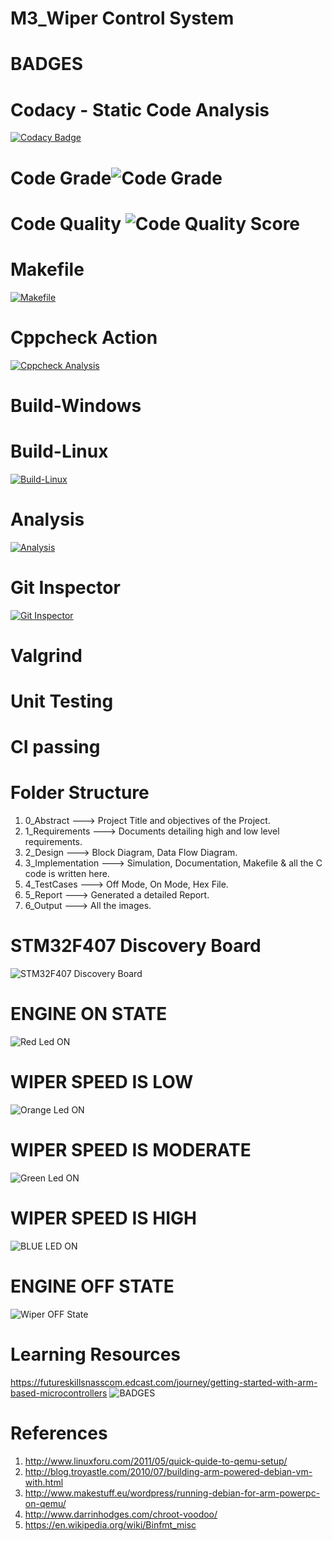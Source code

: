 # M3_Wiper Control System
# BADGES
# Codacy - Static Code Analysis
[![Codacy Badge](https://app.codacy.com/project/badge/Grade/8f2a9285bd924bed882bada9179474d0)](https://www.codacy.com/gh/SanjanaGireesh/M3_WiperControlSystem/dashboard?utm_source=github.com&amp;utm_medium=referral&amp;utm_content=SanjanaGireesh/M3_WiperControlSystem&amp;utm_campaign=Badge_Grade)

# Code Grade![Code Grade](https://api.codiga.io/project/33423/status/svg)

# Code Quality ![Code Quality Score](https://api.codiga.io/project/33423/score/svg)

# Makefile
[![Makefile](https://github.com/SanjanaGireesh/M3_WiperControlSystem/actions/workflows/Makefile.yml/badge.svg)](https://github.com/SanjanaGireesh/M3_WiperControlSystem/actions/workflows/Makefile.yml)

# Cppcheck Action
[![Cppcheck Analysis](https://github.com/SanjanaGireesh/M3_WiperControlSystem/actions/workflows/Cppcheck_analysis.yml/badge.svg)](https://github.com/SanjanaGireesh/M3_WiperControlSystem/actions/workflows/Cppcheck_analysis.yml)

# Build-Windows

# Build-Linux
[![Build-Linux](https://github.com/SanjanaGireesh/M3_WiperControlSystem/actions/workflows/Build%20on%20Linux.yml/badge.svg)](https://github.com/SanjanaGireesh/M3_WiperControlSystem/actions/workflows/Build%20on%20Linux.yml)

# Analysis
[![Analysis](https://github.com/SanjanaGireesh/M3_WiperControlSystem/actions/workflows/Analysis.yml/badge.svg)](https://github.com/SanjanaGireesh/M3_WiperControlSystem/actions/workflows/Analysis.yml)

# Git Inspector
[![Git Inspector](https://github.com/SanjanaGireesh/M3_WiperControlSystem/actions/workflows/gitinspector.yml/badge.svg)](https://github.com/SanjanaGireesh/M3_WiperControlSystem/actions/workflows/gitinspector.yml)

# Valgrind

# Unit Testing

# CI passing

# Folder Structure
1) 0_Abstract ---> Project Title and objectives of the Project.
2) 1_Requirements ---> Documents detailing high and low level requirements.
3) 2_Design ---> Block Diagram, Data Flow Diagram.
4) 3_Implementation ---> Simulation, Documentation, Makefile & all the C code is written here.
5) 4_TestCases ---> Off Mode, On Mode, Hex File.
6) 5_Report ---> Generated a detailed Report.
7) 6_Output ---> All the images.
 
 # STM32F407 Discovery Board
 ![STM32F407 Discovery Board](https://user-images.githubusercontent.com/101441389/168227631-5f830f6f-ae52-4823-8841-c349651dfba4.PNG)
 # ENGINE ON STATE
![Red Led ON](https://user-images.githubusercontent.com/101441389/168270659-510526cf-8bf6-4916-afe9-c947d4dfa916.png)

# WIPER SPEED IS LOW
![Orange Led ON](https://user-images.githubusercontent.com/101441389/168272110-ba6bdba7-3601-4577-b324-2eb865077862.png)

# WIPER SPEED IS MODERATE
![Green Led ON](https://user-images.githubusercontent.com/101441389/168272380-5c7a8fdb-6ac8-4f0e-b39d-12fd36c119da.png)

# WIPER SPEED IS HIGH
![BLUE LED ON](https://user-images.githubusercontent.com/101441389/168272740-47d01034-eca2-412c-bf74-62f5edad61d9.PNG)

# ENGINE OFF STATE
![Wiper OFF State](https://user-images.githubusercontent.com/101441389/168271807-83ca6e24-7ec2-4a6d-917b-81b59797b88d.PNG)


# Learning Resources
https://futureskillsnasscom.edcast.com/journey/getting-started-with-arm-based-microcontrollers
![BADGES](https://user-images.githubusercontent.com/101441389/168225832-40943e46-4f21-4073-9f60-ccdd557928e9.PNG)

# References
1) http://www.linuxforu.com/2011/05/quick-quide-to-qemu-setup/ 
2) http://blog.troyastle.com/2010/07/building-arm-powered-debian-vm-with.html 
3)  http://www.makestuff.eu/wordpress/running-debian-for-arm-powerpc-on-qemu/ 
4) http://www.darrinhodges.com/chroot-voodoo/ 
5) https://en.wikipedia.org/wiki/Binfmt_misc
